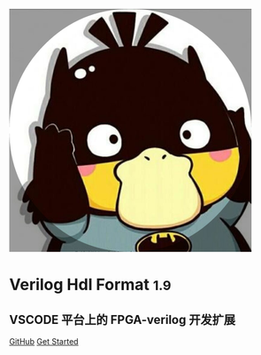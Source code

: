 <!-- _coverpage.md -->

![logo](duck.png)

# Verilog Hdl Format  <small>1.9</small>

## VSCODE 平台上的 FPGA-verilog 开发扩展

[GitHub](https://github.com/1391074994/Verilog-Hdl-Format)
[Get Started](./README_cn.md)
